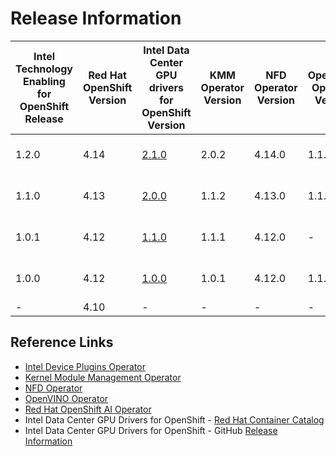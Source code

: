 # Release Information
| Intel Technology Enabling for OpenShift Release | Red Hat OpenShift Version | Intel Data Center GPU drivers for OpenShift Version | KMM Operator Version | NFD Operator Version | OpenVINO Operator Version | RedHat OpenShift AI Operator Version | Intel Device Plugins Operator Version | Intel SGX | Intel QAT | Intel Data Center GPU Flex Series | Intel Data Center GPU Max Series | Notes |
|---|---|---|---|---|---|---|---|---|---|---|---|---|
| 1.2.0 | 4.14 | [2.1.0](https://github.com/intel/intel-data-center-gpu-driver-for-openshift/releases/tag/v2.1.0) | 2.0.2 | 4.14.0 | 1.1.0 | 2.6.0 | 0.28.0 | yes | yes | Yes | No | 4.14.11 and above |
| 1.1.0 | 4.13 | [2.0.0](https://github.com/intel/intel-data-center-gpu-driver-for-openshift/releases/tag/v2.0.0) | 1.1.2 | 4.13.0 | 1.1.0 | 2.4.0 | 0.28.0 | yes | Yes | Yes | No | 4.13.10 and above |
| 1.0.1 | 4.12 | [1.1.0](https://github.com/intel/intel-data-center-gpu-driver-for-openshift/releases/tag/v1.1.0) | 1.1.1 | 4.12.0 | - | - | 0.26.2 | yes | yes | Yes | No | 4.12.26 and above |
| 1.0.0 | 4.12 | [1.0.0](https://github.com/intel/intel-data-center-gpu-driver-for-openshift/releases/tag/v1.0.0) | 1.0.1 | 4.12.0 | 1.1.0 | 1.28.1 | 0.26.1 | Yes | No | Yes | No | 4.12.6 and above |
| - | 4.10 | - | - | - | - | - | 0.24.0 | Yes | No | No | No | - |

## Reference Links
- [Intel Device Plugins Operator](https://catalog.redhat.com/software/container-stacks/detail/61e9f2d7b9cdd99018fc5736)
- [Kernel Module Management Operator](https://catalog.redhat.com/software/container-stacks/detail/6524b0876df0b7666fb33cfa)
- [NFD Operator]()
- [OpenVINO Operator](https://catalog.redhat.com/software/container-stacks/detail/60649a56209af65d24b7ca9e)
- [Red Hat OpenShift AI Operator](https://catalog.redhat.com/software/container-stacks/detail/63b85b573112fe5a95ee9a3a)
- Intel Data Center GPU Drivers for OpenShift - [Red Hat Container Catalog](https://catalog.redhat.com/software/containers/intel/intel-data-center-gpu-driver-container/6495ee55c8b2461e35fb8264)
- Intel Data Center GPU Drivers for OpenShift - GitHub [Release Information](https://github.com/intel/intel-data-center-gpu-driver-for-openshift/blob/main/release/README.md#release-information)